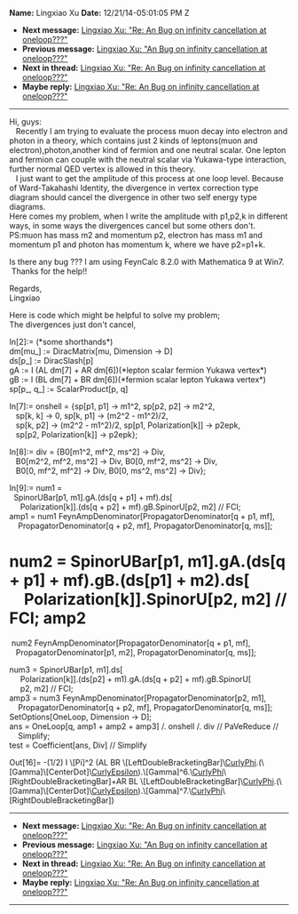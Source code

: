 **Name:** Lingxiao Xu
**Date:** 12/21/14-05:01:05 PM Z

  - **Next message:** [Lingxiao Xu: "Re: An Bug on infinity cancellation
    at oneloop???"](0835.html)
  - **Previous message:** [Lingxiao Xu: "An Bug on infinity cancellation
    at oneloop???"](0833.html)
  - **Next in thread:** [Lingxiao Xu: "Re: An Bug on infinity
    cancellation at oneloop???"](0835.html)
  - **Maybe reply:** [Lingxiao Xu: "Re: An Bug on infinity cancellation
    at oneloop???"](0835.html)

-----

Hi, guys:  
   Recently I am trying to evaluate the process muon decay into electron
and photon in a theory, which contains just 2 kinds of leptons(muon and
electron),photon,another kind of fermion and one neutral scalar. One
lepton and fermion can couple with the neutral scalar via Yukawa-type
interaction, further normal QED vertex is allowed in this theory.  
   I just want to get the amplitude of this process at one loop level.
Because of Ward-Takahashi Identity, the divergence in vertex correction
type diagram should cancel the divergence in other two self energy type
diagrams.  
Here comes my problem, when I write the amplitude with p1,p2,k in
different ways, in some ways the divergences cancel but some others
don't. PS:muon has mass m2 and momentum p2, electron has mass m1 and
momentum p1 and photon has momentum k, where we have p2=p1+k.  

Is there any bug ??? I am using FeynCalc 8.2.0 with Mathematica 9 at
Win7.  
 Thanks for the help\!\!  

Regards,  
Lingxiao  

Here is code which might be helpful to solve my problem;  
The divergences just don't cancel,  

In[2]:= (\*some shorthands\*)  
dm[mu\_] := DiracMatrix[mu, Dimension -\> D]  
ds[p\_] := DiracSlash[p]  
gA := I (AL dm[7] + AR dm[6])(\*lepton scalar fermion
Yukawa vertex\*)  
gB := I (BL dm[7] + BR dm[6])(\*fermion scalar lepton
Yukawa vertex\*)  
sp[p\_, q\_] := ScalarProduct[p, q]  

In[7]:= onshell = {sp[p1, p1] -\> m1^2, sp[p2,
p2] -\> m2^2,  
   sp[k, k] -\> 0, sp[k, p1] -\> (m2^2 - m1^2)/2,  
   sp[k, p2] -\> (m2^2 - m1^2)/2, sp[p1,
Polarization[k]] -\> p2epk,  
   sp[p2, Polarization[k]] -\> p2epk};  

In[8]:= div = {B0[m1^2, mf^2, ms^2] -\> Div,  
   B0[m2^2, mf^2, ms^2] -\> Div, B0[0, mf^2, ms^2] -\>
Div,  
   B0[0, mf^2, mf^2] -\> Div, B0[0, ms^2, ms^2] -\>
Div};  

In[9]:= num1 =  
  SpinorUBar[p1, m1].gA.(ds[q + p1] + mf).ds[  
     Polarization[k]].(ds[q + p2] +
mf).gB.SpinorU[p2, m2] // FCI;  
amp1 = num1 FeynAmpDenominator[PropagatorDenominator[q + p1,
mf],  
    PropagatorDenominator[q + p2, mf],
PropagatorDenominator[q, ms]];  

num2 = SpinorUBar[p1, m1].gA.(ds[q + p1] +
mf).gB.(ds[p1] + m2).ds[  
    Polarization[k]].SpinorU[p2, m2] // FCI; amp2
=  
 num2 FeynAmpDenominator[PropagatorDenominator[q + p1,
mf],  
   PropagatorDenominator[p1, m2], PropagatorDenominator[q,
ms]];  

num3 = SpinorUBar[p1, m1].ds[  
     Polarization[k]].(ds[p2] + m1).gA.(ds[q +
p2] + mf).gB.SpinorU[  
     p2, m2] // FCI;  
amp3 = num3 FeynAmpDenominator[PropagatorDenominator[p2,
m1],  
    PropagatorDenominator[q + p2, mf],
PropagatorDenominator[q, ms]];  
SetOptions[OneLoop, Dimension -\> D];  
ans = OneLoop[q, amp1 + amp2 + amp3] /. onshell /. div //
PaVeReduce //  
    Simplify;  
test = Coefficient[ans, Div] // Simplify  

Out[16]= -(1/2) I \\[Pi]^2 (AL BR
\\[LeftDoubleBracketingBar]\\[CurlyPhi](p1,m1).(\\[Gamma]\\[CenterDot]\\[CurlyEpsilon](k)).\\[Gamma]^6.\\[CurlyPhi](p2,m2)\\[RightDoubleBracketingBar]+AR
BL
\\[LeftDoubleBracketingBar]\\[CurlyPhi](p1,m1).(\\[Gamma]\\[CenterDot]\\[CurlyEpsilon](k)).\\[Gamma]^7.\\[CurlyPhi](p2,m2)\\[RightDoubleBracketingBar])  

-----

  - **Next message:** [Lingxiao Xu: "Re: An Bug on infinity cancellation
    at oneloop???"](0835.html)
  - **Previous message:** [Lingxiao Xu: "An Bug on infinity cancellation
    at oneloop???"](0833.html)
  - **Next in thread:** [Lingxiao Xu: "Re: An Bug on infinity
    cancellation at oneloop???"](0835.html)
  - **Maybe reply:** [Lingxiao Xu: "Re: An Bug on infinity cancellation
    at oneloop???"](0835.html)

-----


